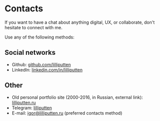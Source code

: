 # Contacts

If you want to have a chat about anything digital, UX, or collaborate, don't
hesitate to connect with me.

Use any of the following methods:

## Social networks

- Github: [github.com/lilliputten](https://github.com/lilliputten)
- LinkedIn: [linkedin.com/in/lilliputten](http://linkedin.com/in/lilliputten)

<!--
- Gitpages (this site): [lilliputten.github.io](https://lilliputten.github.io)
- Facebook: [facebook.com/igor.lilliputten](https://facebook.com/igor.lilliputten)
- Instagram: [instagram.com/igorlilliputten](https://instagram.com/igorlilliputten)

## Online summaries (in Russian)

- [hh.ru](https://hh.ru/resume/d311fd1dff025511070039ed1f3946696f6451)
- [career.habr.com](https://career.habr.com/lilliputten)
-->

## Other

- Old personal portfolio site (2000-2016, in Russian, external link): [lilliputten.ru](http://lilliputten.ru)
- Telegram: [lilliputten](https://t.me/lilliputten)
- E-mail: [igor@lilliputten.ru](mailto:igor@lilliputten.ru?subject=Hi%20Igor!) (preferred contacts method)

<!--
 @changed 2022.12.17, 00:32
-->
